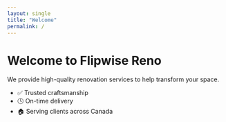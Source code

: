 ```yaml
---
layout: single
title: "Welcome"
permalink: /
---
```


# Welcome to Flipwise Reno

We provide high-quality renovation services to help transform your space.

- ✅ Trusted craftsmanship  
- 🕓 On-time delivery  
- 🏠 Serving clients across Canada
